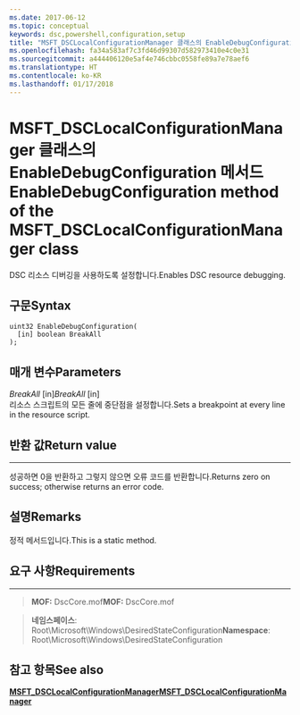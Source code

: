 ```yaml
---
ms.date: 2017-06-12
ms.topic: conceptual
keywords: dsc,powershell,configuration,setup
title: "MSFT_DSCLocalConfigurationManager 클래스의 EnableDebugConfiguration 메서드"
ms.openlocfilehash: fa34a583af7c3fd46d99307d582973410e4c0e31
ms.sourcegitcommit: a444406120e5af4e746cbbc0558fe89a7e78aef6
ms.translationtype: HT
ms.contentlocale: ko-KR
ms.lasthandoff: 01/17/2018
---
```

# <a name="enabledebugconfiguration-method-of-the-msftdsclocalconfigurationmanager-class"></a><span data-ttu-id="086a3-103">MSFT_DSCLocalConfigurationManager 클래스의 EnableDebugConfiguration 메서드</span><span class="sxs-lookup"><span data-stu-id="086a3-103">EnableDebugConfiguration method of the MSFT_DSCLocalConfigurationManager class</span></span>

<span data-ttu-id="086a3-104">DSC 리소스 디버깅을 사용하도록 설정합니다.</span><span class="sxs-lookup"><span data-stu-id="086a3-104">Enables DSC resource debugging.</span></span>

<a name="syntax"></a><span data-ttu-id="086a3-105">구문</span><span class="sxs-lookup"><span data-stu-id="086a3-105">Syntax</span></span>
------

```mof
uint32 EnableDebugConfiguration(
  [in] boolean BreakAll
);
```

<a name="parameters"></a><span data-ttu-id="086a3-106">매개 변수</span><span class="sxs-lookup"><span data-stu-id="086a3-106">Parameters</span></span>
----------

<span data-ttu-id="086a3-107">*BreakAll* \[in\]</span><span class="sxs-lookup"><span data-stu-id="086a3-107">*BreakAll* \[in\]</span></span>  
<span data-ttu-id="086a3-108">리소스 스크립트의 모든 줄에 중단점을 설정합니다.</span><span class="sxs-lookup"><span data-stu-id="086a3-108">Sets a breakpoint at every line in the resource script.</span></span>

## <a name="return-value"></a><span data-ttu-id="086a3-109">반환 값</span><span class="sxs-lookup"><span data-stu-id="086a3-109">Return value</span></span>
------------

<span data-ttu-id="086a3-110">성공하면 0을 반환하고 그렇지 않으면 오류 코드를 반환합니다.</span><span class="sxs-lookup"><span data-stu-id="086a3-110">Returns zero on success; otherwise returns an error code.</span></span>

## <a name="remarks"></a><span data-ttu-id="086a3-111">설명</span><span class="sxs-lookup"><span data-stu-id="086a3-111">Remarks</span></span>

<span data-ttu-id="086a3-112">정적 메서드입니다.</span><span class="sxs-lookup"><span data-stu-id="086a3-112">This is a static method.</span></span>

## <a name="requirements"></a><span data-ttu-id="086a3-113">요구 사항</span><span class="sxs-lookup"><span data-stu-id="086a3-113">Requirements</span></span>
------------
><span data-ttu-id="086a3-114">**MOF:** DscCore.mof</span><span class="sxs-lookup"><span data-stu-id="086a3-114">**MOF:** DscCore.mof</span></span>

><span data-ttu-id="086a3-115">**네임스페이스**: Root\Microsoft\Windows\DesiredStateConfiguration</span><span class="sxs-lookup"><span data-stu-id="086a3-115">**Namespace**: Root\Microsoft\Windows\DesiredStateConfiguration</span></span>


## <a name="see-also"></a><span data-ttu-id="086a3-116">참고 항목</span><span class="sxs-lookup"><span data-stu-id="086a3-116">See also</span></span>


[<span data-ttu-id="086a3-117">**MSFT_DSCLocalConfigurationManager**</span><span class="sxs-lookup"><span data-stu-id="086a3-117">**MSFT_DSCLocalConfigurationManager**</span></span>](msft-dsclocalconfigurationmanager.md)
 

 



